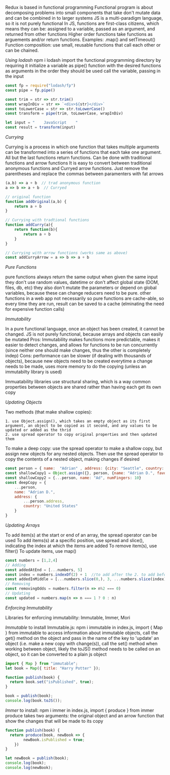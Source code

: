 Redux is based in functional programming
Functional program is about decomposing problems into small components that take don't mutate data and can be combined in to larger systems
JS is a multi-paradigm language, so it is not purely functional
In JS, functions are first-class citizens, which means they can be:  assigned to a variable, passed as an argument, and returned from other functions
Higher order functions take functions as arguements and/or return functions. Examples:  .map() and setTimeout()
Function composition:  use small, reusable functions that call each other or can be chained.

_Using lodash_
npm i lodash
import the functional programming directory by requiring it
initialize a variable as pipe() function with the desired functions as arguments in the order they should be used
call the variable, passing in the input

```js
const fp = require("lodash/fp")
const pipe = fp.pipe()

const trim = str => str.trim()
const wrapInDiv = str => `<div>${str}</div>`
const toLowerCase = str => str.toLowerCase()
const transform = pipe(trim, toLowerCase, wrapInDiv)

let input = "    JavaScript    "
const result = transform(input)
```

_Currying_

Currying is a process in which one function that takes multiple arguments can be transformed into a series of functions that each take one argument. 
All but the last functions return functions.
Can be done with traditional functions and arrow functions
It is easy to convert between traditional anonymous functions and Curryed arrow functions. Just remove the parentheses and replace the commas between paramenters with fat arrows
```js
(a,b) => a + b  // trad anonymous function
a => b => a + b  // Curryed
```

```js
// original function
function addOriginal(a,b) {
	return a + b
}

// Currying with tradtional functions
function addCurry(a){
	return function(b){
		return a + b
	}
}

// Currying with arrow functions (works same as above)
const addCurryArrow = a => b => a + b 

```

_Pure Functions_

pure functions always return the same output when given the same input
they don't use random values, datetime or don't affect global state (DOM, files, db, etc)
they also don't mutate the parameters or depend on global variables, because these can change
reducers need to be pure. other functions in a web app not necessarily so
pure functions are cache-able, so every time they are run, result can be saved to a cache (elminating the need for expensive function calls)

_Immutability_

In a pure functional language, once an object has been created, it cannot be changed. JS is not purely functional, because arrays and objects can easily be mutated
Pros:  Immutability makes functions more predictable, makes it easier to detect changes, and allows for functions to be run concurrently (since neither one should make changes, thus the other is completely indep)
Cons:  performance can be slower (if dealing with thousands of objects), because new objects need to be created everytime a change needs to be made, uses more memory to do the copying (unless an immutabilty library is used)

Immuatability libraries use structural sharing, which is a way common properties between objects are shared rather than having each get its own copy

_Updating Objects_

Two methods (that make shallow copies): 

	1. use Object.assign(), which takes an empty object as its first argument, an object to be copied as it second, and any values to be updated or added as the thrid
	2. use spread operator to copy original properties and then updated them

To make a deep copy:  use the spread operator to make a shallow copy, but assign new objects for any nested objects. Then use the spread operator to copy the contents of a nested object, making changes if desired

```js
const person = { name:  "Adrian" , address: {city: "Seattle", country: "USA"}}
const shallowCopy1 = Object.assign({}, person, {name: "Adrian D.", favoriteColor: "blue"})
const shallowCopy2 = {...person, name: "Ad", numFingers: 10}
const deepCopy = {
	...person,
	name: "Adrian D.",
	address: {
		...person.address,
		country: "United States"
	}
}
```


_Updating Arrays_

To add item(s) at the start or end of an array, the spread operator can be used
To add items(s) at a specific position, use spread and slice(), indicating the index at which the items are added
To remove item(s), use filter()
To update items, use map()

```js
const numbers = [1,2,4]
// Adding
const addedAtEnd = [...numbers, 5]
const index = numbers.indexOf(2) + 1  //to add after the 2. to add before the 2, omit the +1
const addedInMiddle = [...numbers.slice(0,), 3, ...numbers.slice(index)]
// Removing
const removingOdds = numbers.filter(n => n%2 === 0)
// Updating
const updated = numbers.map(n => n === 1 ? 0 : n)
```

_Enforcing Immutability_

Libraries for enforcing immutability:  Immutable, Immer, Mori

*Immutable*
to install Immutable.js:  npm i immutable
in index.js, import { Map } from immutable
to access information about immutable objects, call the get() method on the object and pass in the name of the key
to 'update' an object (i.e. make a new copy with change(s)), call the set() method
when working between object, likely the toJS() method needs to be called on an object, so it can be converted to a plain js object
```js
import { Map } from "immutable";
let book = Map({ title: "Harry Potter" });

function publish(book) {
  return book.set("isPublished", true);
}

book = publish(book);
console.log(book.toJS());
```

*Immer*
to install:  npm i immer
in index.js, import { produce } from immer
produce takes two arguments:  the original object and an arrow function that show the changes that will be made to its copy

```js
function publish(book) {
  return produce(book, newBook => {
		newBook.isPublished = true;
	})
}

let newBook = publish(book);
console.log(book);
console.log(newBook);
```
